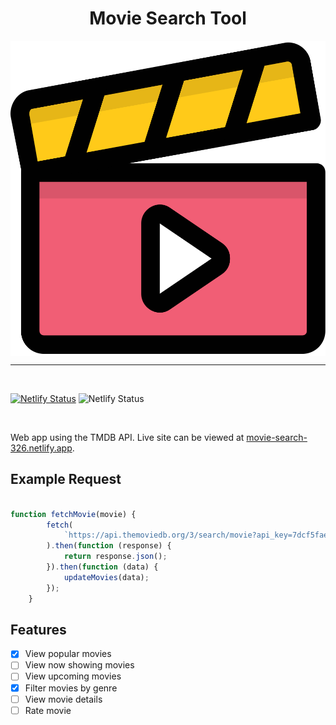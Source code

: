 <h1 align="center">Movie Search Tool</h1>

<img align="center" src="https://raw.githubusercontent.com/alyssadicarlo/movie-search/main/video-player.svg">

<hr>
<br>

[![Netlify Status](https://api.netlify.com/api/v1/badges/8296891c-0343-42c1-aa8a-98a1e047b9ec/deploy-status)](https://app.netlify.com/sites/movie-search-326/deploys)
![Netlify Status](https://img.shields.io/github/languages/count/alyssadicarlo/movie-search)

<br>

Web app using the TMDB API. Live site can be viewed at [movie-search-326.netlify.app](https://movie-search-326.netlify.app/).

## Example Request

```javascript

function fetchMovie(movie) {
        fetch(
            `https://api.themoviedb.org/3/search/movie?api_key=7dcf5fae32cc6d8cf133c74050d42657&language=en-US&query=${movie}&page=1&include_adult=false`
        ).then(function (response) {
            return response.json();
        }).then(function (data) {
            updateMovies(data);
        });
    }

```

## Features

- [x] View popular movies
- [ ] View now showing movies
- [ ] View upcoming movies
- [x] Filter movies by genre
- [ ] View movie details
- [ ] Rate movie